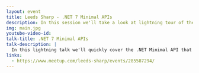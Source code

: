 ```yaml
---
layout: event
title: Leeds Sharp - .NET 7 Minimal APIs
description: In this session we'll take a look at lightning tour of the new .NET 7 Minimal APIs features for November 2022
img: main.jpg
youtube-video-id: 
talk-title: .NET 7 Minimal APIs
talk-description: |
  In this lightning talk we'll quickly cover the .NET Minimal API that were released in .NET 6, then we'll jump in to all the features that are expected to be released within .NET 7 which will be released in November 2022
links:
  - https://www.meetup.com/leeds-sharp/events/285587294/
---
```


